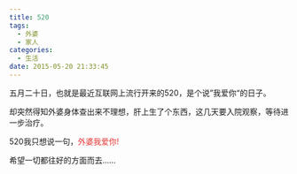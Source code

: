 ```yaml
---
title: 520
tags:
  - 外婆
  - 家人
categories:
  - 生活
date: 2015-05-20 21:33:45
---
```

五月二十日，也就是最近互联网上流行开来的520，是个说”我爱你“的日子。

却突然得知外婆身体查出来不理想，肝上生了个东西，这几天要入院观察，等待进一步治疗。

<!--more-->

520我只想说一句，<span style="color:#E53333;">外婆我爱你<span>!

希望一切都往好的方面而去……